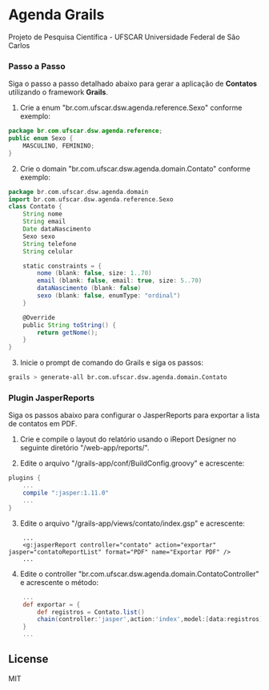 # Agenda Grails
Projeto de Pesquisa Científica - UFSCAR Universidade Federal de São Carlos

### Passo a Passo
Siga o passo a passo detalhado abaixo para gerar a aplicação de **Contatos** utilizando o framework **Grails**.

1. Crie a enum "br.com.ufscar.dsw.agenda.reference.Sexo" conforme exemplo:

```java
package br.com.ufscar.dsw.agenda.reference;
public enum Sexo {
	MASCULINO, FEMININO;
}
```

2. Crie o domain "br.com.ufscar.dsw.agenda.domain.Contato" conforme exemplo:

```groovy
package br.com.ufscar.dsw.agenda.domain
import br.com.ufscar.dsw.agenda.reference.Sexo
class Contato {
	String nome
	String email
	Date dataNascimento
	Sexo sexo
	String telefone
	String celular

	static constraints = {
		nome (blank: false, size: 1..70)
		email (blank: false, email: true, size: 5..70)
		dataNascimento (blank: false)
		sexo (blank: false, enumType: "ordinal")
	}

	@Override
	public String toString() {
		return getNome();
	}
}
```

3. Inicie o prompt de comando do Grails e siga os passos:

```sh
grails > generate-all br.com.ufscar.dsw.agenda.domain.Contato
```

### Plugin JasperReports
Siga os passos abaixo para configurar o JasperReports para exportar a lista de contatos em PDF.

1. Crie e compile o layout do relatório usando o iReport Designer no seguinte diretório "/web-app/reports/".

2. Edite o arquivo "/grails-app/conf/BuildConfig.groovy" e acrescente:

```groovy
plugins {
    ...
    compile ":jasper:1.11.0"
    ...
}

```

3. Edite o arquivo "/grails-app/views/contato/index.gsp" e acrescente:

```gsp
    ...
    <g:jasperReport controller="contato" action="exportar" jasper="contatoReportList" format="PDF" name="Exportar PDF" />
    ...
```

4. Edite o controller "br.com.ufscar.dsw.agenda.domain.ContatoController" e acrescente o método:

```groovy
    ...
	def exportar = {
		def registros = Contato.list()
		chain(controller:'jasper',action:'index',model:[data:registros],params:params)
	}
	...
```

License
----
MIT